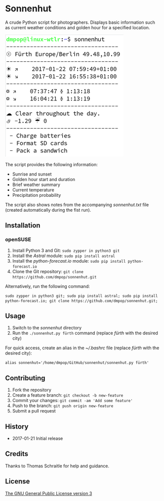 # Sonnenhut

A crude Python script for photographers. Displays basic information such as current weather conditions and golden hour for a specified location.

<img src="sonnenhut.png" alt="Sonnenhut">

The script provides the following information:

 - Sunrise and sunset
 - Golden hour start and duration
 - Brief weather summary
 - Current temperature
 - Precipitation probability

The script also shows notes from the accompanying *sonnenhut.txt* file (created automatically during the fist run).

## Installation

### openSUSE

1. Install Python 3 and Git: `sudo zypper in python3 git`
2. Install the *Astral* module: `sudo pip install astral`
3. Install the *python-forecast.io* module: `sudo pip install python-forecast.io`
4. Clone the Git repository: `git clone https://github.com/dmpop/sonnenhut.git`

Alternatively, run the following command:

    sudo zypper in python3 git; sudo pip install astral; sudo pip install python-forecast.io; git clone https://github.com/dmpop/sonnenhut.git;

## Usage

1. Switch to the *sonnenhut* directory
2. Run the `./sonnenhut.py fürth` command (replace *fürth* with the desired city)

For quick access, create an alias in the *~/.bashrc* file (replace *fürth* with the desired city):

    alias sonnenhut='/home/dmpop/GitHub/sonnenhut/sonnenhut.py fürth'

## Contributing

1. Fork the repository
2. Create a feature branch: `git checkout -b new-feature`
3. Commit your changes: `git commit -am 'Add some feature'`
4. Push to the branch: `git push origin new-feature`
5. Submit a pull request

## History

 - 2017-01-21 Initial release

## Credits

Thanks to Thomas Schraitle for help and guidance.

## License

[The GNU General Public License version 3](https://www.gnu.org/licenses/gpl-3.0.txt)
